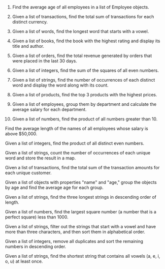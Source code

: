 1. Find the average age of all employees in a list of Employee objects.

2. Given a list of transactions, find the total sum of transactions for each distinct currency.

3. Given a list of words, find the longest word that starts with a vowel.

4. Given a list of books, find the book with the highest rating and display its title and author.

5. Given a list of orders, find the total revenue generated by orders that were placed in the last 30 days.

6. Given a list of integers, find the sum of the squares of all even numbers.

7. Given a list of strings, find the number of occurrences of each distinct word and display the word along with its count.

8. Given a list of products, find the top 3 products with the highest prices.

9. Given a list of employees, group them by department and calculate the average salary for each department.

10. Given a list of numbers, find the product of all numbers greater than 10.

Find the average length of the names of all employees whose salary is above $50,000.

Given a list of integers, find the product of all distinct even numbers.

Given a list of strings, count the number of occurrences of each unique word and store the result in a map.

Given a list of transactions, find the total sum of the transaction amounts for each unique customer.

Given a list of objects with properties "name" and "age," group the objects by age and find the average age for each group.

Given a list of strings, find the three longest strings in descending order of length.

Given a list of numbers, find the largest square number (a number that is a perfect square) less than 1000.

Given a list of strings, filter out the strings that start with a vowel and have more than three characters, and then sort them in alphabetical order.

Given a list of integers, remove all duplicates and sort the remaining numbers in descending order.

Given a list of strings, find the shortest string that contains all vowels (a, e, i, o, u) at least once.